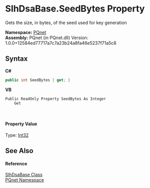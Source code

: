# SlhDsaBase.SeedBytes Property 
 

Gets the size, in bytes, of the seed used for key generation

**Namespace:**&nbsp;<a href="fc4f881f-e121-9cf0-ed49-65bf6b5a005d.md">PQnet</a><br />**Assembly:**&nbsp;PQnet (in PQnet.dll) Version: 1.0.0+12584ed77717a7c7a23b24a8fa46e5237f71a5c8

## Syntax

**C#**<br />
``` C#
public int SeedBytes { get; }
```

**VB**<br />
``` VB
Public ReadOnly Property SeedBytes As Integer
	Get
```

<br />

#### Property Value
Type: <a href="https://docs.microsoft.com/dotnet/api/system.int32" target="_blank" rel="noopener noreferrer">Int32</a>

## See Also


#### Reference
<a href="d86dc076-6326-0697-9d41-f18e749ac510.md">SlhDsaBase Class</a><br /><a href="fc4f881f-e121-9cf0-ed49-65bf6b5a005d.md">PQnet Namespace</a><br />